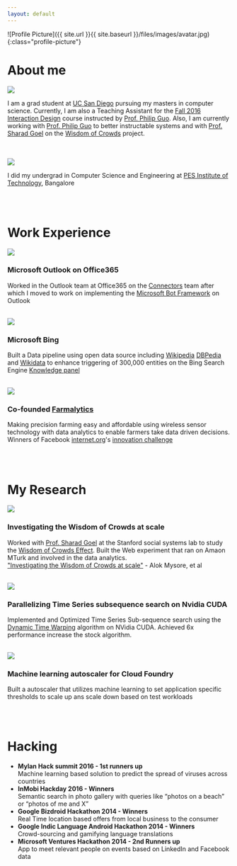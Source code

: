 ```yaml
---
layout: default
---
```



![Profile Picture]({{ site.url }}{{ site.baseurl }}/files/images/avatar.jpg){:class="profile-picture"}

<h1>About me</h1>
<div>
	<img src="{{ site.url }}{{ site.baseurl }}/files/images/ucsd_logo.png" class="logo">
	<p>
		I am a grad student at <a href="http://ucsd.edu" target="_blank">UC San Diego</a> pursuing my masters in computer science. Currently, I am also a Teaching Assistant for the <a href="http://ixd.ucsd.edu/home/f16/" target="_blank">Fall 2016 Interaction Design</a> course instructed by  <a href="http://www.pgbovine.net" target="_blank">Prof. Philip Guo</a>. Also, I am currently working with  <a href="http://www.pgbovine.net" target="_blank">Prof. Philip Guo</a> to better instructable systems and with  <a href="http://5harad.com" target="_blank">Prof. Sharad Goel</a> on the <a href="https://wisdomofcrowds.stanford.edu/web/#/about/research">Wisdom of Crowds</a> project.
	</p>
	<br>
	<br>
</div>

<div>
	<img src="{{ site.url }}{{ site.baseurl }}/files/images/pesit_logo.jpg" class="logo">
	<br>
	<p>
		I did my undergrad in Computer Science and Engineering at <a href="http://pesit.pes.edu/" target="_blank">PES Institute of Technology</a>, Bangalore
	</p>
	<br>
	<br>
</div>


<h1>Work Experience</h1>
<div>
	<img src="{{ site.url }}{{ site.baseurl }}/files/images/outlook_logo.png" class="logo">
	<h3>Microsoft Outlook on Office365</h3>
	<p>
		Worked in the Outlook team at Office365 on the <a href="https://blogs.office.com/2016/03/25/introducing-office-365-connectors/" target="_blank">Connectors</a> team after which I moved to work on implementing the <a href="https://dev.botframework.com/" target="_blank">Microsoft Bot Framework</a> on Outlook
	</p>
	<br>
</div>

<div>
	<img src="{{ site.url }}{{ site.baseurl }}/files/images/bing_logo.png" class="logo">
	<h3>Microsoft Bing</h3>
	<p>
		Built a Data pipeline using open data source including <a href="https://www.wikipedia.org/" target="_blank">Wikipedia</a> <a href="http://wiki.dbpedia.org/" target="_blank">DBPedia</a> and <a href="https://www.wikidata.org/wiki/Wikidata:Main_Page" target="_blank">Wikidata</a> to enhance triggering of 300,000 entities on the Bing Search Engine <a href="https://en.wikipedia.org/wiki/Knowledge_Graph" target="_blank">Knowledge panel</a> 
	</p>
	<br>
</div>

<div>
	<img src="{{ site.url }}{{ site.baseurl }}/files/images/farmalytics_logo.png" class="logo">
	<h3>Co-founded <a href="http://farmalytics.com/" target="_blank">Farmalytics</a></h3>
	<p>
		Making precision farming easy and affordable using wireless sensor technology with data analytics to enable farmers take data driven decisions. Winners of Facebook <a href="https://info.internet.org/en/" target="_blank">internet.org</a>'s <a href="https://info.internet.org/en/blog/2015/10/20/innovationchallengeindia/" target="_blank">innovation challenge</a>
	</p>
	<br>
</div>

<br>
<h1>My Research</h1>
<div>
	<img src="{{ site.url }}{{ site.baseurl }}/files/images/woc_logo.png" class="logo">
	<h3>Investigating the Wisdom of Crowds at scale</h3>
	<p>
		Worked with  <a href="https://5harad.com/" target="_blank">Prof. Sharad Goel</a> at the Stanford social systems lab to study the <a href="https://wisdomofcrowds.stanford.edu/web/#/about/research" target="_blank">Wisdom of Crowds Effect</a>. Built the Web experiment that ran on Amaon MTurk and involved in the data analytics.
		<br>
		<a href="http://dl.acm.org/citation.cfm?id=2815725" target="_blank">"Investigating the Wisdom of Crowds at scale"</a> - Alok Mysore, et al
	</p>
	<br>
</div>

<div>
	<img src="{{ site.url }}{{ site.baseurl }}/files/images/cuda_logo.png" class="logo">
	<h3>Parallelizing Time Series subsequence search on Nvidia CUDA</h3>
	<p>
		Implemented and Optimized Time Series Sub-sequence search using the <a href="https://en.wikipedia.org/wiki/Dynamic_time_warping" target="_blank">Dynamic Time Warping</a> algorithm on NVidia CUDA. Achieved 6x performance increase the stock algorithm.
	</p>
	<br>
</div>

<div>
	<img src="{{ site.url }}{{ site.baseurl }}/files/images/cf_logo.png" class="logo">
	<h3>Machine learning autoscaler for Cloud Foundry</h3>
	<p>
		Built a autoscaler that utilizes machine learning to set application specific thresholds to scale up ans scale down based on test workloads
	</p>
	<br>
	<br>
</div>

<h1>Hacking</h1>
<ul>
	<li>
		<strong>Mylan Hack summit 2016 - 1st runners up</strong>
		<br>
		Machine learning based solution to predict the spread of viruses across countries
	</li>
	<li>
		<strong>InMobi Hackday 2016 - Winners</strong>
		<br>
		Semantic search in photo gallery with queries like “photos on a beach” or “photos of me and X”
	</li>
	<li>
		<strong>Google Bizdroid Hackathon 2014 - Winners</strong>
		<br>
		Real Time location based offers from local business to the consumer
	</li>
	<li>
		<strong>Google Indic Language Android Hackathon 2014 - Winners</strong>
		<br>
		Crowd-sourcing and gamifying language translations
	</li>
	<li>
		<strong>Microsoft Ventures Hackathon 2014 - 2nd Runners up</strong>
		<br>
		App to meet relevant people on events based on LinkedIn and Facebook data
	</li>
</ul>




